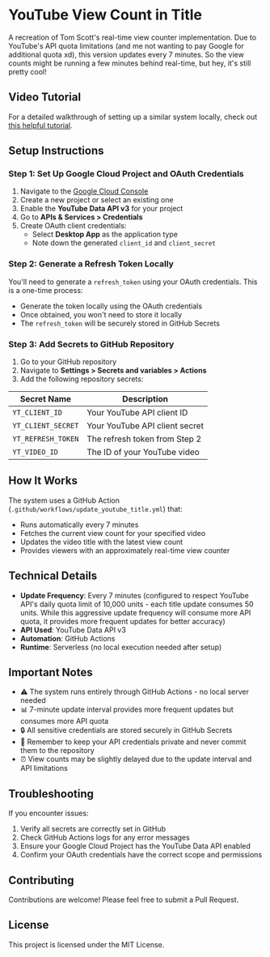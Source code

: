 # YouTube View Count in Title

A recreation of Tom Scott's real-time view counter implementation. Due to YouTube's API quota limitations (and me not wanting to pay Google for additional quota xd), this version updates every 7 minutes. So the view counts might be running a few minutes behind real-time, but hey, it's still pretty cool!

## Video Tutorial
For a detailed walkthrough of setting up a similar system locally, check out [this helpful tutorial](https://www.youtube.com/watch?v=QuUKE4cw4Y8).

## Setup Instructions

### Step 1: Set Up Google Cloud Project and OAuth Credentials

1. Navigate to the [Google Cloud Console](https://console.cloud.google.com)
2. Create a new project or select an existing one
3. Enable the **YouTube Data API v3** for your project
4. Go to **APIs & Services > Credentials**
5. Create OAuth client credentials:
   - Select **Desktop App** as the application type
   - Note down the generated `client_id` and `client_secret`

### Step 2: Generate a Refresh Token Locally

You'll need to generate a `refresh_token` using your OAuth credentials. This is a one-time process:
- Generate the token locally using the OAuth credentials
- Once obtained, you won't need to store it locally
- The `refresh_token` will be securely stored in GitHub Secrets

### Step 3: Add Secrets to GitHub Repository

1. Go to your GitHub repository
2. Navigate to **Settings > Secrets and variables > Actions**
3. Add the following repository secrets:

| Secret Name | Description |
|------------|-------------|
| `YT_CLIENT_ID` | Your YouTube API client ID |
| `YT_CLIENT_SECRET` | Your YouTube API client secret |
| `YT_REFRESH_TOKEN` | The refresh token from Step 2 |
| `YT_VIDEO_ID` | The ID of your YouTube video |

## How It Works

The system uses a GitHub Action (`.github/workflows/update_youtube_title.yml`) that:
- Runs automatically every 7 minutes
- Fetches the current view count for your specified video
- Updates the video title with the latest view count
- Provides viewers with an approximately real-time view counter

## Technical Details

- **Update Frequency**: Every 7 minutes (configured to respect YouTube API's daily quota limit of 10,000 units - each title update consumes 50 units. While this aggressive update frequency will consume more API quota, it provides more frequent updates for better accuracy)
- **API Used**: YouTube Data API v3
- **Automation**: GitHub Actions
- **Runtime**: Serverless (no local execution needed after setup)

## Important Notes

- ⚠️ The system runs entirely through GitHub Actions - no local server needed
- 📊 7-minute update interval provides more frequent updates but consumes more API quota
- 🔒 All sensitive credentials are stored securely in GitHub Secrets
- 📝 Remember to keep your API credentials private and never commit them to the repository
- ⏰ View counts may be slightly delayed due to the update interval and API limitations

## Troubleshooting

If you encounter issues:
1. Verify all secrets are correctly set in GitHub
2. Check GitHub Actions logs for any error messages
3. Ensure your Google Cloud Project has the YouTube Data API enabled
4. Confirm your OAuth credentials have the correct scope and permissions

## Contributing

Contributions are welcome! Please feel free to submit a Pull Request.

## License

This project is licensed under the MIT License.
